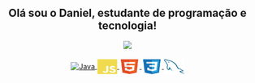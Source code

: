 
<div align="center">

  ## Olá sou o Daniel, estudante de programação e tecnologia!
  
  <a href="https://github.com/Daniel-Cristofori">

  <img height="200em" style="display: inline_block" src="https://github-readme-stats-sigma-five.vercel.app/api/top-langs/?username=Daniel-Cristofori&layout=compact&langs_count=7&theme=algolia" />
 

</div>

<div align="center" style="display: inline_block"><br>
  <img align="center" alt="Java" height="30" width="40" src="https://raw.githubusercontent.com/jmnote/z-icons/master/svg/java.svg">
  <img align="center" alt="Js" height="30" width="40" src="https://raw.githubusercontent.com/devicons/devicon/master/icons/javascript/javascript-plain.svg">
  <img align="center" alt="HTML" height="30" width="40" src="https://raw.githubusercontent.com/devicons/devicon/master/icons/html5/html5-original.svg">
  <img align="center" alt="CSS" height="30" width="40" src="https://raw.githubusercontent.com/devicons/devicon/master/icons/css3/css3-original.svg">
  <img align="center" alt="MySQL" height="30" width="40" src="https://raw.githubusercontent.com/devicons/devicon/master/icons/mysql/mysql-original.svg">
